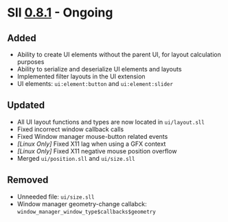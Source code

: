 # Sll [0.8.1] - Ongoing

## Added

- Ability to create UI elements without the parent UI, for layout calculation purposes
- Ability to serialize and deserialize UI elements and layouts
- Implemented filter layouts in the UI extension
- UI elements: `ui:element:button` and `ui:element:slider`

## Updated

- All UI layout functions and types are now located in `ui/layout.sll`
- Fixed incorrect window callback calls
- Fixed Window manager mouse-button related events
- *\[Linux Only\]* Fixed X11 lag when using a GFX context
- *\[Linux Only\]* Fixed X11 negative mouse position overflow
- Merged `ui/position.sll` and `ui/size.sll`

## Removed

- Unneeded file: `ui/size.sll`
- Window manager geometry-change callabck: `window_manager_window_type$callbacks$geometry`

[0.8.1]: https://github.com/sl-lang/sll/compare/sll-v0.8.0...main
